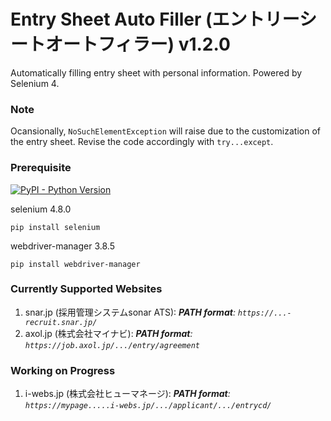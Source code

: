 # Entry Sheet Auto Filler (エントリーシートオートフィラー) v1.2.0
Automatically filling entry sheet with personal information. Powered by Selenium 4.

### Note
Ocansionally, `NoSuchElementException` will raise due to the customization of the entry sheet. Revise the code accordingly with `try...except`.

### Prerequisite
[![PyPI - Python Version](https://img.shields.io/pypi/pyversions/selenium)](https://www.python.org/downloads/)

selenium 4.8.0
```
pip install selenium
```
webdriver-manager 3.8.5
```
pip install webdriver-manager
```
### Currently Supported Websites
1. snar.jp (採用管理システムsonar ATS): ***PATH format**: `https://...-recruit.snar.jp/`*
2. axol.jp (株式会社マイナビ): ***PATH format**: `https://job.axol.jp/.../entry/agreement`*

### Working on Progress
1. i-webs.jp (株式会社ヒューマネージ): ***PATH format**: `https://mypage.....i-webs.jp/.../applicant/.../entrycd/`*
